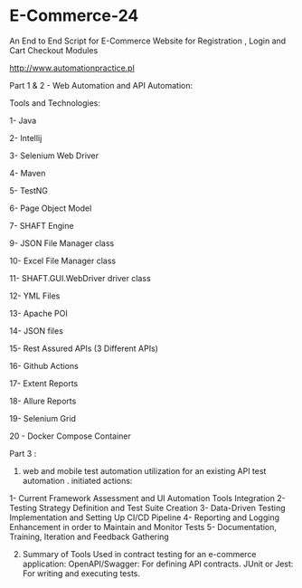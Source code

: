 # E-Commerce-24

An End to End Script for E-Commerce Website for Registration , Login and Cart Checkout Modules

http://www.automationpractice.pl

Part 1 & 2 - Web Automation and API Automation:

Tools and Technologies:

1- Java

2- Intellij

3- Selenium Web Driver

4- Maven

5- TestNG

6- Page Object Model

7- SHAFT Engine

9- JSON File Manager class

10- Excel File Manager class

11- SHAFT.GUI.WebDriver driver class

12- YML Files

13- Apache POI

14- JSON files

15- Rest Assured APIs (3 Different APIs)

16- Github Actions

17- Extent Reports

18- Allure Reports

19- Selenium Grid

20 - Docker Compose Container


Part 3 :

1)  web and mobile test automation utilization for an existing API test automation . initiated actions: 

  1- Current Framework Assessment and UI Automation Tools Integration
  2- Testing Strategy Definition and Test Suite Creation
  3- Data-Driven Testing Implementation and Setting Up CI/CD Pipeline
  4- Reporting and Logging Enhancement in order to Maintain and Monitor Tests
  5- Documentation, Training, Iteration and Feedback Gathering

2) Summary of Tools Used in contract testing for an e-commerce application:
  OpenAPI/Swagger: For defining API contracts.
  JUnit or Jest: For writing and executing tests.
